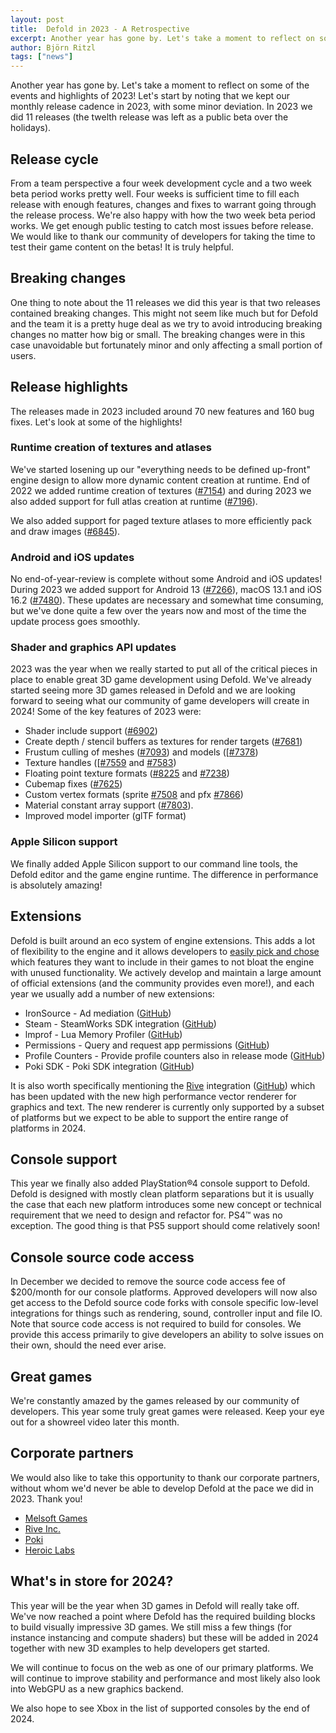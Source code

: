 ```yaml
---
layout: post
title:  Defold in 2023 - A Retrospective
excerpt: Another year has gone by. Let's take a moment to reflect on some of the events and highlights of 2023!
author: Björn Ritzl
tags: ["news"]
---
```


Another year has gone by. Let's take a moment to reflect on some of the events and highlights of 2023! Let's start by noting that we kept our monthly release cadence in 2023, with some minor deviation. In 2023 we did 11 releases (the twelth release was left as a public beta over the holidays).


## Release cycle

From a team perspective a four week development cycle and a two week beta period works pretty well. Four weeks is sufficient time to fill each release with enough features, changes and fixes to warrant going through the release process. We're also happy with how the two week beta period works. We get enough public testing to catch most issues before release. We would like to thank our community of developers for taking the time to test their game content on the betas! It is truly helpful.


## Breaking changes

One thing to note about the 11 releases we did this year is that two releases contained breaking changes. This might not seem like much but for Defold and the team it is a pretty huge deal as we try to avoid introducing breaking changes no matter how big or small. The breaking changes were in this case unavoidable but fortunately minor and only affecting a small portion of users.


## Release highlights

The releases made in 2023 included around 70 new features and 160 bug fixes. Let's look at some of the highlights!


### Runtime creation of textures and atlases

We've started losening up our "everything needs to be defined up-front" engine design to allow more dynamic content creation at runtime. End of 2022 we added runtime creation of textures ([#7154](https://github.com/defold/defold/pull/7154)) and during 2023 we also added support for full atlas creation at runtime ([#7196](https://github.com/defold/defold/pull/7196)).

We also added support for paged texture atlases to more efficiently pack and draw images ([#6845](https://github.com/defold/defold/pull/6845)).


### Android and iOS updates

No end-of-year-review is complete without some Android and iOS updates! During 2023 we added support for Android 13 ([#7266](https://github.com/defold/defold/pull/7266)), macOS 13.1 and iOS 16.2 ([#7480](https://github.com/defold/defold/pull/7480)). These updates are necessary and somewhat time consuming, but we've done quite a few over the years now and most of the time the update process goes smoothly.


### Shader and graphics API updates

2023 was the year when we really started to put all of the critical pieces in place to enable great 3D game development using Defold. We've already started seeing more 3D games released in Defold and we are looking forward to seeing what our community of game developers will create in 2024! Some of the key features of 2023 were:

* Shader include support ([#6902](https://github.com/defold/defold/pull/6902))
* Create depth / stencil buffers as textures for render targets ([#7681](https://github.com/defold/defold/pull/7681))
* Frustum culling of meshes ([#7093](https://github.com/defold/defold/pull/7093)) and models ([[#7378](https://github.com/defold/defold/pull/7378))
* Texture handles ([[#7559](https://github.com/defold/defold/pull/7559) and [#7583](https://github.com/defold/defold/pull/7583))
* Floating point texture formats ([#8225](https://github.com/defold/defold/pull/8225) and [#7238](https://github.com/defold/defold/pull/7238))
* Cubemap fixes ([#7625](https://github.com/defold/defold/pull/7625))
* Custom vertex formats (sprite [#7508](https://github.com/defold/defold/pull/7508) and pfx [#7866](https://github.com/defold/defold/pull/7866))
* Material constant array support ([#7803](https://github.com/defold/defold/pull/7803)).
* Improved model importer (glTF format)


### Apple Silicon support

We finally added Apple Silicon support to our command line tools, the Defold editor and the game engine runtime. The difference in performance is absolutely amazing!


## Extensions

Defold is built around an eco system of engine extensions. This adds a lot of flexibility to the engine and it allows developers to [easily pick and chose](//defold.com/assets/) which features they want to include in their games to not bloat the engine with unused functionality. We actively develop and maintain a large amount of official extensions (and the community provides even more!), and each year we usually add a number of new extensions:

* IronSource - Ad mediation ([GitHub](https://github.com/defold/extension-ironsource))
* Steam - SteamWorks SDK integration ([GitHub](https://github.com/defold/extension-steam))
* lmprof - Lua Memory Profiler ([GitHub](https://github.com/defold/extension-lmprof))
* Permissions - Query and request app permissions ([GitHub](https://github.com/defold/extension-permissions))
* Profile Counters - Provide profile counters also in release mode ([GitHub](https://github.com/defold/extension-profile-counters))
* Poki SDK - Poki SDK integration ([GitHub](https://github.com/defold/extension-poki-sdk))


It is also worth specifically mentioning the [Rive](https://rive.app/) integration ([GitHub](https://github.com/defold/extension-rive)) which has been updated with the new high performance vector renderer for graphics and text. The new renderer is currently only supported by a subset of platforms but we expect to be able to support the entire range of platforms in 2024.


## Console support

This year we finally also added PlayStation®4 console support to Defold. Defold is designed with mostly clean platform separations but it is usually the case that each new platform introduces some new concept or technical requirement that we need to design and refactor for. PS4™ was no exception. The good thing is that PS5 support should come relatively soon!


## Console source code access

In December we decided to remove the source code access fee of $200/month for our console platforms. Approved developers will now also get access to the Defold source code forks with console specific low-level integrations for things such as rendering, sound, controller input and file IO. Note that source code access is not required to build for consoles. We provide this access primarily to give developers an ability to solve issues on their own, should the need ever arise.


## Great games

We're constantly amazed by the games released by our community of developers. This year some truly great games were released. Keep your eye out for a showreel video later this month.


## Corporate partners

We would also like to take this opportunity to thank our corporate partners, without whom we'd never be able to develop Defold at the pace we did in 2023. Thank you!

* [Melsoft Games](https://melsoft-games.com/)
* [Rive Inc.](https://www.rive.app/)
* [Poki](https://www.poki.com/)
* [Heroic Labs](https://www.heroiclabs.com/)


## What's in store for 2024?

This year will be the year when 3D games in Defold will really take off. We've now reached a point where Defold has the required building blocks to build visually impressive 3D games. We still miss a few things (for instance instancing and compute shaders) but these will be added in 2024 together with new 3D examples to help developers get started.

We will continue to focus on the web as one of our primary platforms. We will continue to improve stability and performance and most likely also look into WebGPU as a new graphics backend.

We also hope to see Xbox in the list of supported consoles by the end of 2024.